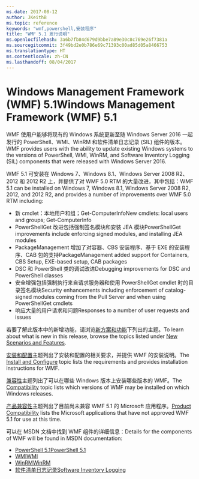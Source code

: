 ```yaml
---
ms.date: 2017-08-12
author: JKeithB
ms.topic: reference
keywords: "wmf,powershell,安装程序"
title: "WMF 5.1 发行说明"
ms.openlocfilehash: 3a6b7fb84d679d9bbe7a89e30c8c769e26f7381a
ms.sourcegitcommit: 3f49bd2e0b786e69c71393c00ad85d05a8466753
ms.translationtype: HT
ms.contentlocale: zh-CN
ms.lasthandoff: 08/04/2017
---
```

# <a name="windows-management-framework-wmf-51"></a><span data-ttu-id="ca0b9-103">Windows Management Framework (WMF) 5.1</span><span class="sxs-lookup"><span data-stu-id="ca0b9-103">Windows Management Framework (WMF) 5.1</span></span> #

<span data-ttu-id="ca0b9-104">WMF 使用户能够将现有的 Windows 系统更新至随 Windows Server 2016 一起发行的 PowerShell、WMI、WinRM 和软件清单日志记录 (SIL) 组件的版本。</span><span class="sxs-lookup"><span data-stu-id="ca0b9-104">WMF provides users with the ability to update existing Windows systems to the versions of PowerShell, WMI, WinRM, and Software Inventory Logging (SIL) components that were released with Windows Server 2016.</span></span> 

<span data-ttu-id="ca0b9-105">WMF 5.1 可安装在 Windows 7、Windows 8.1、Windows Server 2008 R2、2012 和 2012 R2 上，并提供了对 WMF 5.0 RTM 的大量改进，其中包括：</span><span class="sxs-lookup"><span data-stu-id="ca0b9-105">WMF 5.1 can be installed on Windows 7, Windows 8.1, Windows Server 2008 R2, 2012, and 2012 R2, and provides a number of improvements over WMF 5.0 RTM including:</span></span>

- <span data-ttu-id="ca0b9-106">新 cmdlet：本地用户和组；Get-ComputerInfo</span><span class="sxs-lookup"><span data-stu-id="ca0b9-106">New cmdlets: local users and groups; Get-ComputerInfo</span></span>
- <span data-ttu-id="ca0b9-107">PowerShellGet 改进包括强制签名模块和安装 JEA 模块</span><span class="sxs-lookup"><span data-stu-id="ca0b9-107">PowerShellGet improvements include enforcing signed modules, and installing JEA modules</span></span>
- <span data-ttu-id="ca0b9-108">PackageManagement 增加了对容器、CBS 安装程序、基于 EXE 的安装程序、CAB 包的支持</span><span class="sxs-lookup"><span data-stu-id="ca0b9-108">PackageManagement added support for Containers, CBS Setup, EXE-based setup, CAB packages</span></span>
- <span data-ttu-id="ca0b9-109">DSC 和 PowerShell 类的调试改进</span><span class="sxs-lookup"><span data-stu-id="ca0b9-109">Debugging improvements for DSC and PowerShell classes</span></span>
- <span data-ttu-id="ca0b9-110">安全增强包括强制执行来自请求服务器和使用 PowerShellGet cmdlet 时的目录签名模块</span><span class="sxs-lookup"><span data-stu-id="ca0b9-110">Security enhancements including enforcement of catalog-signed modules coming from the Pull Server and when using PowerShellGet cmdlets</span></span>
- <span data-ttu-id="ca0b9-111">响应大量的用户请求和问题</span><span class="sxs-lookup"><span data-stu-id="ca0b9-111">Responses to a number of user requests and issues</span></span>

<span data-ttu-id="ca0b9-112">若要了解此版本中的新增功能，请浏览[新方案和功能](https://docs.microsoft.com/en-us/powershell/wmf/5.1/scenarios-features)下列出的主题。</span><span class="sxs-lookup"><span data-stu-id="ca0b9-112">To learn about what is new in this release, browse the topics listed under [New Scenarios and Features](https://docs.microsoft.com/en-us/powershell/wmf/5.1/scenarios-features).</span></span> 

<span data-ttu-id="ca0b9-113">[安装和配置](https://docs.microsoft.com/en-us/powershell/wmf/5.1/install-configure)主题列出了安装和配置的相关要求，并提供 WMF 的安装说明。</span><span class="sxs-lookup"><span data-stu-id="ca0b9-113">The [Install and Configure](https://docs.microsoft.com/en-us/powershell/wmf/5.1/install-configure) topic lists the requirements and provides installation instructions for WMF.</span></span> 

<span data-ttu-id="ca0b9-114">[兼容性](https://docs.microsoft.com/en-us/powershell/wmf/5.1/compatibility)主题列出了可以在哪些 Windows 版本上安装哪些版本的 WMF。</span><span class="sxs-lookup"><span data-stu-id="ca0b9-114">The [Compatibility](https://docs.microsoft.com/en-us/powershell/wmf/5.1/compatibility) topic lists which versions of WMF may be installed on which Windows releases.</span></span> 

<span data-ttu-id="ca0b9-115">[产品兼容性](https://docs.microsoft.com/en-us/powershell/wmf/5.1/productincompat)主题列出了目前尚未兼容 WMF 5.1 的 Microsoft 应用程序。</span><span class="sxs-lookup"><span data-stu-id="ca0b9-115">[Product Compatibility](https://docs.microsoft.com/en-us/powershell/wmf/5.1/productincompat) lists the Microsoft applications that have not approved WMF 5.1 for use at this time.</span></span> 

<span data-ttu-id="ca0b9-116">可以在 MSDN 文档中找到 WMF 组件的详细信息：</span><span class="sxs-lookup"><span data-stu-id="ca0b9-116">Details for the components of WMF will be found in MSDN documentation:</span></span>

- [<span data-ttu-id="ca0b9-117">PowerShell 5.1</span><span class="sxs-lookup"><span data-stu-id="ca0b9-117">PowerShell 5.1</span></span>](https://docs.microsoft.com/en-us/powershell/) 
- [<span data-ttu-id="ca0b9-118">WMI</span><span class="sxs-lookup"><span data-stu-id="ca0b9-118">WMI</span></span>](https://msdn.microsoft.com/en-us/library/jj152383(v=vs.85).aspx)
- [<span data-ttu-id="ca0b9-119">WinRM</span><span class="sxs-lookup"><span data-stu-id="ca0b9-119">WinRM</span></span>](https://msdn.microsoft.com/en-us/library/aa384426(v=vs.85).aspx)
- [<span data-ttu-id="ca0b9-120">软件清单日志记录</span><span class="sxs-lookup"><span data-stu-id="ca0b9-120">Software Inventory Logging</span></span>](https://technet.microsoft.com/en-us/library/dn383584(v=ws.11).aspx)

